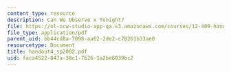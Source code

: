 ```yaml
---
content_type: resource
description: Can We Observe x Tonight?
file: https://ol-ocw-studio-app-qa.s3.amazonaws.com/courses/12-409-hands-on-astronomy-observing-stars-and-planets-spring-2002/faca4522847a38c176261a2be6039bc2_handout4_sp2002.pdf
file_type: application/pdf
parent_uid: bb44cd8a-7098-aa62-2de2-c78261b33ae0
resourcetype: Document
title: handout4_sp2002.pdf
uid: faca4522-847a-38c1-7626-1a2be6039bc2
---
```

